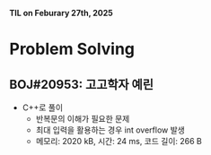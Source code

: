 **TIL on Feburary 27th, 2025**

# Problem Solving
## BOJ#20953: 고고학자 예린
* C++로 풀이
    - 반복문의 이해가 필요한 문제
    - 최대 입력을 활용하는 경우 int overflow 발생
    - 메모리: 2020 kB, 시간: 24 ms, 코드 길이: 266 B

